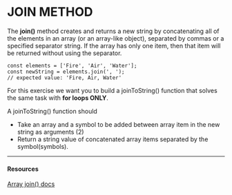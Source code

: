 # JOIN METHOD

The **join()** method creates and returns a new string by concatenating all of the elements in an array 
(or an array-like object), separated by commas or a specified separator string. If the array has only one item, then 
that item will be returned without using the separator.

```JS
const elements = ['Fire', 'Air', 'Water'];
const newString = elements.join(', ');
// expected value: 'Fire, Air, Water'
```

For this exercise we want you to build a joinToString() function that solves the same task with **for loops ONLY**.

A joinToString() function should
* Take an array and a symbol to be added between array item in the new string as arguments (2)
* Return a string value of concatenated array items separated by the symbol(symbols).

---
#### Resources
[Array join() docs](https://developer.mozilla.org/en-US/docs/Web/JavaScript/Reference/Global_Objects/Array/join)

